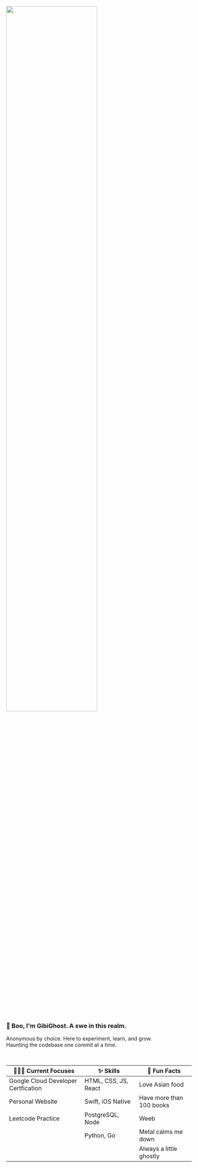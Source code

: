 

<img src="https://i.pinimg.com/736x/c0/e0/5b/c0e05b6249096c56b3d4b5271de4bb90.jpg" width= "70%">
<!--https://github.com/kittinan/spotify-github-profile -->

### 👻 Boo, I'm GibiGhost. A swe in this realm. 
Anonymous by choice. Here to experiment, learn, and grow. <br />
Haunting the codebase one commit at a time.

<br/>

| 👩🏻‍💻 Current Focuses                   | ✨ Skills              | 🌙 Fun Facts              |
| ------------------------------------ | --------------------- | ------------------------- |
| Google Cloud Developer Certfication  | HTML, CSS, JS, React  | Love Asian food           |
| Personal Website                     | Swift, iOS Native     | Have more than 100 books  |
| Leetcode Practice                    | PostgreSQL, Node      | Weeb                      |
|                                      | Python, Go            | Metal calms me down       |
|                                      |                       | Always a little ghostly   |
